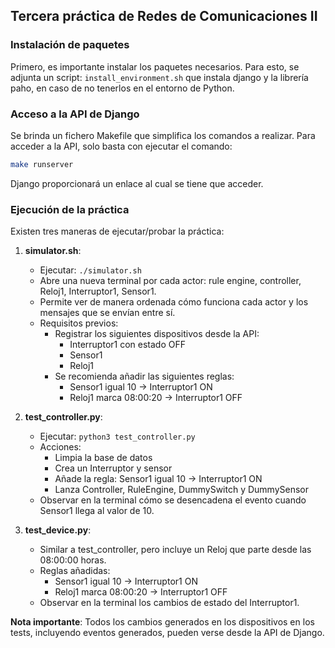 ## Tercera práctica de Redes de Comunicaciones II

### Instalación de paquetes

Primero, es importante instalar los paquetes necesarios. Para esto, se adjunta un script: `install_environment.sh` que instala django y la librería paho, en caso de no tenerlos en el entorno de Python.

### Acceso a la API de Django

Se brinda un fichero Makefile que simplifica los comandos a realizar. Para acceder a la API, solo basta con ejecutar el comando:

```bash
make runserver
```

Django proporcionará un enlace al cual se tiene que acceder.

### Ejecución de la práctica

Existen tres maneras de ejecutar/probar la práctica:

1. **simulator.sh**:
   - Ejecutar: `./simulator.sh`
   - Abre una nueva terminal por cada actor: rule engine, controller, Reloj1, Interruptor1, Sensor1.
   - Permite ver de manera ordenada cómo funciona cada actor y los mensajes que se envían entre sí.
   - Requisitos previos:
     - Registrar los siguientes dispositivos desde la API:
       - Interruptor1 con estado OFF
       - Sensor1
       - Reloj1
     - Se recomienda añadir las siguientes reglas:
       - Sensor1 igual 10 → Interruptor1 ON
       - Reloj1 marca 08:00:20 → Interruptor1 OFF

2. **test_controller.py**:
   - Ejecutar: `python3 test_controller.py`
   - Acciones:
     - Limpia la base de datos
     - Crea un Interruptor y sensor
     - Añade la regla: Sensor1 igual 10 → Interruptor1 ON
     - Lanza Controller, RuleEngine, DummySwitch y DummySensor
   - Observar en la terminal cómo se desencadena el evento cuando Sensor1 llega al valor de 10.

3. **test_device.py**:
   - Similar a test_controller, pero incluye un Reloj que parte desde las 08:00:00 horas.
   - Reglas añadidas:
     - Sensor1 igual 10 → Interruptor1 ON
     - Reloj1 marca 08:00:20 → Interruptor1 OFF
   - Observar en la terminal los cambios de estado del Interruptor1.

**Nota importante**: Todos los cambios generados en los dispositivos en los tests, incluyendo eventos generados, pueden verse desde la API de Django.

